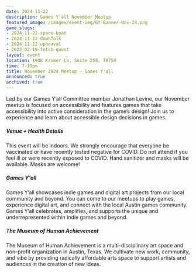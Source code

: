```yaml
---
date: 2024-11-22
description: Games Y'all November Meetup
featured_image: /images/event-img/GY-Banner-Nov-24.png
game_slugs:
- 2024-11-22-space-boat
- 2024-11-22-dawnfolk
- 2024-11-22-upheaval
- 2023-02-19-fetch-quest
layout: event
location: 1908 Kramer Ln, Suite 250, 78758
time: 7-10pm
title: November 2024 Meetup - Games Y'all
announced: true
archived: true
---
```



Led by our Games Y’all Committee member Jonathan Levine, our November meetup is focused on accessibility and features games that take accessibility into active consideration in the game’s design! Join us to experience and learn about accessible design decisions in games.

##### Venue + Health Details

This event will be indoors. We strongly encourage that everyone be vaccinated or have recently tested negative for COVID. Do not attend if you feel ill or were recently exposed to COVID. Hand sanitizer and masks will be available. Masks are welcome!

##### Games Y'all

Games Y’all showcases indie games and digital art projects from our local community and beyond. You can come to our meetups to play games, experience digital art, and connect with the local Austin games community. Games Y’all celebrates, amplifies, and supports the unique and underrepresented within indie games and beyond.

##### The Museum of Human Achievement

The Museum of Human Achievement is a multi-disciplinary art space and non-profit organization in Austin, Texas. We cultivate new work, community, and vibe by providing radically affordable arts space to support artists and audiences in the creation of new ideas.
